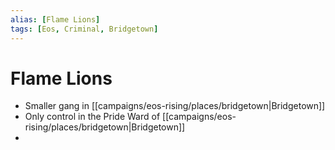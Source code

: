 ```yaml
---
alias: [Flame Lions]
tags: [Eos, Criminal, Bridgetown]
---
```


# Flame Lions

- Smaller gang in [[campaigns/eos-rising/places/bridgetown|Bridgetown]]
- Only control in the Pride Ward of [[campaigns/eos-rising/places/bridgetown|Bridgetown]]
- 
